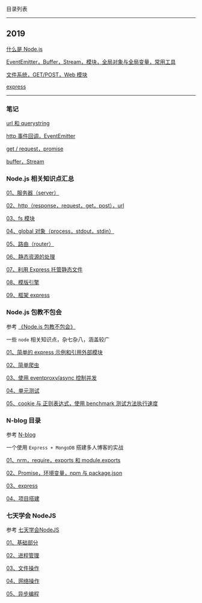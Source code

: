 目录列表

----



## 2019

[什么是 Node.js](https://github.com/heptaluan/blog/blob/master/node/note/2019/01.md)

[EventEmitter，Buffer，Stream，模块，全局对象与全局变量，常用工具](https://github.com/heptaluan/blog/blob/master/node/note/2019/02.md)

[文件系统，GET/POST，Web 模块](https://github.com/heptaluan/blog/blob/master/node/note/2019/03.md)

[express](https://github.com/heptaluan/blog/blob/master/node/note/2019/04.md)


----

### 笔记

[url 和 querystring](https://github.com/heptaluan/blog/blob/master/node/note/笔记/01.md)

[http 事件回调，EventEmitter](https://github.com/heptaluan/blog/blob/master/node/note/笔记/02.md)

[get / request，promise](https://github.com/heptaluan/blog/blob/master/node/note/笔记/03.md)

[buffer，Stream](https://github.com/heptaluan/blog/blob/master/node/note/笔记/04.md)



### Node.js 相关知识点汇总

[01、服务器（server）](https://github.com/heptaluan/blog/blob/master/node/note/汇总/note/01.md)

[02、http（response，request，get，post），url](https://github.com/heptaluan/blog/blob/master/node/note/汇总/note/02.md)

[03、fs 模块](https://github.com/heptaluan/blog/blob/master/node/note/汇总/note/03.md) 

[04、global 对象（process，stdout，stdin）](https://github.com/heptaluan/blog/blob/master/node/note/汇总/note/04.md)

[05、路由（router）](https://github.com/heptaluan/blog/blob/master/node/note/汇总/note/05.md)

[06、静态资源的处理](https://github.com/heptaluan/blog/blob/master/node/note/汇总/note/06.md)

[07、利用 Express 托管静态文件](https://github.com/heptaluan/blog/blob/master/node/note/汇总/note/07.md)

[08、模版引擎](https://github.com/heptaluan/blog/blob/master/node/note/汇总/note/08.md)

[09、框架 express](https://github.com/heptaluan/blog/blob/master/node/note/汇总/note/09.md)



### Node.js 包教不包会

参考 [《Node.js 包教不包会》](https://github.com/heptaluan/node-lessons)

一些 `node` 相关知识点，杂七杂八，涵盖较广

[01、简单的 express 示例和引用外部模块](https://github.com/heptaluan/blog/blob/master/node/note/包教不包会/note/01.md)

[02、简单爬虫](https://github.com/heptaluan/blog/blob/master/node/note/包教不包会/note/02.md)

[03、使用 eventproxy/async 控制并发](https://github.com/heptaluan/blog/blob/master/node/note/包教不包会/note/03.md)

[04、单元测试](https://github.com/heptaluan/blog/blob/master/node/note/包教不包会/note/04.md)

[05、cookie 与 正则表达式，使用 benchmark 测试方法执行速度](https://github.com/heptaluan/blog/blob/master/node/note/包教不包会/note/05.md)


### N-blog 目录

参考 [N-blog](https://github.com/nswbmw/N-blog)

一个使用 `Express + MongoDB` 搭建多人博客的实战

[01、nrm，require，exports 和 module.exports](https://github.com/heptaluan/blog/blob/master/node/note/N-blog/note/01.md)

[02、Promise，环境变量，npm 与 package.json](https://github.com/heptaluan/blog/blob/master/node/note/N-blog/note/02.md)

[03、express](https://github.com/heptaluan/blog/blob/master/node/note/N-blog/note/03.md)

[04、项目搭建](https://github.com/heptaluan/blog/blob/master/node/note/N-blog/note/04.md)



### 七天学会 NodeJS

参考 [七天学会NodeJS](http://nqdeng.github.io/7-days-nodejs/)

[01、基础部分](https://github.com/heptaluan/blog/blob/master/node/note/七天/note/01.md)

[02、进程管理](https://github.com/heptaluan/blog/blob/master/node/note/七天/note/02.md)

[03、文件操作](https://github.com/heptaluan/blog/blob/master/node/note/七天/note/03.md)

[04、网络操作](https://github.com/heptaluan/blog/blob/master/node/note/七天/note/04.md)

[05、异步编程](https://github.com/heptaluan/blog/blob/master/node/note/七天/note/05.md)
